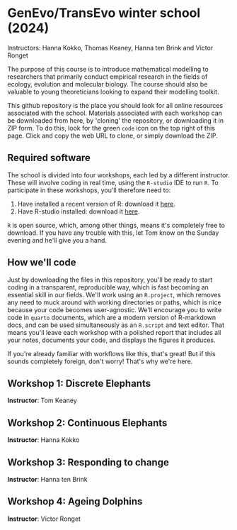 # GenEvo/TransEvo winter school (2024)

Instructors: Hanna Kokko, Thomas Keaney, Hanna ten Brink and Victor Ronget

The purpose of this course is to introduce mathematical modelling to researchers that primarily conduct empirical research in the fields of ecology, evolution and molecular biology. The course should also be valuable to young theoreticians looking to expand their modelling toolkit. 

This github repository is the place you should look for all online resources associated with the school. Materials associated with each workshop can be downloaded from here, by 'cloning' the repository, or downloading it in ZIP form. To do this, look for the green `code` icon on the top right of this page. Click and copy the web URL to clone, or simply download the ZIP. 

## Required software 

The school is divided into four workshops, each led by a different instructor. These will involve coding in real time, using the `R-studio` IDE to run `R`. To participate in these workshops, you'll therefore need to:

1. Have installed a recent version of R: download it [here](https://cran.rstudio.com/).
2. Have R-studio installed: download it [here](https://posit.co/download/rstudio-desktop/).

`R` is open source, which, among other things, means it's completely free to download. If you have any trouble with this, let Tom know on the Sunday evening and he'll give you a hand. 

## How we'll code 

Just by downloading the files in this repository, you'll be ready to start coding in a transparent, reproducible way, which is fast becoming an essential skill in our fields. We'll work using an `R.project`, which removes any need to muck around with working directories or paths, which is nice because your code becomes user-agnostic. We'll encourage you to write code in `quarto` documents, which are a modern version of R-markdown docs, and can be used simultaneously as an `R.script` and text editor. That means you'll leave each workshop with a polished report that includes all your notes, documents your code, and displays the figures it produces. 

If you're already familiar with workflows like this, that's great! But if this sounds completely foreign, don't worry! That's why we're here. 

## Workshop 1: Discrete Elephants

**Instructor**: Tom Keaney

## Workshop 2: Continuous Elephants

**Instructor**: Hanna Kokko

## Workshop 3: Responding to change

**Instructor**: Hanna ten Brink

## Workshop 4: Ageing Dolphins

**Instructor**: Victor Ronget


